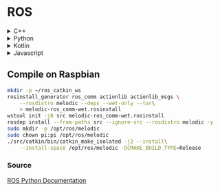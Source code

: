 
# ROS


<details><summary>C++</summary><blockquote><p>

<details><summary>Publisher</summary>

```cpp
#include "ros/ros.h"
#include "std_msgs/String.h"

ros::init(argc, argv, "talker");
ros::NodeHandle nh;
ros::Publisher chatter_pub = nh.advertise<std_msgs::String>("chatter", 1000);
ros::Rate loop_rate(10);
while (ros::ok()) {
    std_msgs::String msg;
    msg.data = "Hello World";
    chatter_pub.publish(msg);

    ros::spinOnce();
    loop_rate.sleep();
}
```
</details>

<details><summary>Subscriber</summary>

```cpp
#include "ros/ros.h"
#include "std_msgs/String.h"

void chatterCallback(const std_msgs::String::ConstPtr& msg) {
  ROS_INFO("I heard: [%s]", msg->data.c_str());
}

ros::init(argc, argv, "listener");
ros::NodeHandle nh;
ros::Subscriber sub = nh.subscribe("chatter", 1000, chatterCallback);
ros::spin();
```
</details>

<details><summary>Service</summary>

```cpp
#include "ros/ros.h"
#include "std_srvs/SetBool.h"

bool set_bool(std_srvs::SetBool::Request  &req,
         std_srvs::SetBool::Response &res)
{
  // do something with req.data
  res.success = true;
  res.message = "OK";
  return true;
}

int main(int argc, char **argv) {
  ros::init(argc, argv, "add_two_ints_server");
  ros::NodeHandle n;

  ros::ServiceServer service = n.advertiseService("set_bool", set_bool);
  ros::spin();

  return 0;
}
```
</details>

<details><summary>Service Client</summary>

```C++
#include "ros/ros.h"
#include "beginner_tutorials/AddTwoInts.h"
#include <cstdlib>

int main(int argc, char **argv) {
  ros::NodeHandle n;
  ros::ServiceClient client = n.serviceClient<beginner_tutorials::AddTwoInts>("add_two_ints");
  beginner_tutorials::AddTwoInts srv;
  srv.request.a = atoll(argv[1]);
  srv.request.b = atoll(argv[2]);
  if (client.call(srv))
  {
    ROS_INFO("Sum: %ld", (long int)srv.response.sum);
  }
  else
  {
    ROS_ERROR("Failed to call service add_two_ints");
    return 1;
  }

  return 0;
}
```
</details>

</details>


<details><summary>Python</summary><blockquote><p>

<details><summary>Publisher</summary>

```python
import rospy
from std_msgs.msg import String

pub = rospy.Publisher('chatter', String, queue_size=10)
rospy.init_node('talker', anonymous=True)
while not rospy.is_shutdown():
    hello_str = "hello world %s" % rospy.get_time()
    rospy.loginfo(hello_str)
    pub.publish(hello_str)
    rate.sleep()
```
</details>

<details><summary>Subscriber</summary>

```python
import rospy
from std_msgs.msg import String

rospy.init_node('listener', anonymous=True)
rospy.Subscriber("chatter", String, callback)
rospy.spin()
```
</details>

<details><summary>Service</summary>

```python
import rospy
from std_srvs.srv import SetBool


def handle_service_rquest(req):
    return SetBoolResponse(success=True, message="")


rospy.init_node('node_name')
s = rospy.Service('set_bool', SetBool, handle_service_rquest)
rospy.spin()
```
</details>

<details><summary>Service Client</summary>

```python
import rospy
from std_srvs.srv import SetBool

def set_bool(data)
    rospy.wait_for_service('set_bool')
    try:
        set_bool_client = rospy.ServiceProxy('set_bool', SetBool)
        response = set_bool_client(data)
        return response.success
    except rospy.ServiceException, e:
        print "Service call failed: %s"%e
```
</details>

</details>


<details><summary>Kotlin</summary><blockquote><p>

<details><summary>Publisher</summary>

```kotlin
import org.ros.concurrent.CancellableLoop
import org.ros.namespace.GraphName
import org.ros.node.*
import java.net.URI

fun main(args: Array<String>) {
    val nodeConfig = NodeConfiguration.newPublic("127.0.0.1", URI.create("http://127.0.0.1:11311"))
    DefaultNodeMainExecutor.newDefault().execute(PublisherNode(), nodeConfig)
}

class PublisherNode: NodeMain {
    override fun getDefaultNodeName(): GraphName {return GraphName.of("PublisherNode")}
    override fun onShutdownComplete(node: Node?) {}
    override fun onShutdown(node: Node?) {}
    override fun onError(node: Node?, throwable: Throwable?) {}
    override fun onStart(connectedNode: ConnectedNode?) {
        val publisher = connectedNode?.newPublisher<std_msgs.String>("chatter",
            std_msgs.String._TYPE)

        connectedNode?.executeCancellableLoop(object: CancellableLoop() {
            override fun loop() {
                val str = publisher?.newMessage()
                str?.data = "Hallo"
                publisher?.publish(str)
                Thread.sleep(1000)
            }
        })
    }
}
```
</details>

<details><summary>Subscriber</summary>

```kotlin
import org.ros.concurrent.CancellableLoop
import org.ros.namespace.GraphName
import org.ros.node.*
import java.net.URI

fun main(args: Array<String>) {
    val nodeConfig = NodeConfiguration.newPublic("127.0.0.1", URI.create("http://127.0.0.1:11311"))
    DefaultNodeMainExecutor.newDefault().execute(SubscriberNode(), nodeConfig)
}

class SubscriberNode: NodeMain {
    override fun getDefaultNodeName(): GraphName {return GraphName.of("SubscriberNode")}
    override fun onShutdownComplete(node: Node?) {}
    override fun onShutdown(node: Node?) {}
    override fun onError(node: Node?, throwable: Throwable?) {}
    override fun onStart(connectedNode: ConnectedNode?) {
        val subscriber = connectedNode?.newSubscriber<std_msgs.String>("chatter",
            std_msgs.String._TYPE)

        subscriber?.addMessageListener {
            println("I heard ${it.data}")
        }
    }
}
```
</details>

<details><summary>Service</summary>
</details>

<details><summary>Service Client</summary>
</details>

</details>


<details><summary>Javascript</summary><blockquote><p>

<details><summary>Publisher</summary>

```javascript
let ros = new ROSLIB.Ros({
    url : 'ws://localhost:9090'
});

ros.on('connection', function() {
    console.log('Connected to websocket server.');
});

ros.on('error', function(error) {
    console.log('Error connecting to websocket server: ', error);
});

ros.on('close', function() {
    console.log('Connection to websocket server closed.');
});

const cmdVel = new ROSLIB.Topic({
    ros : ros,
    name : '/cmd_vel',
    messageType : 'geometry_msgs/Twist'
});

const twist = new ROSLIB.Message({
    linear : {
        x : 0.1,
        y : 0.2,
        z : 0.3
    },
    angular : {
        x : -0.1,
        y : -0.2,
        z : -0.3
    }
});
cmdVel.publish(twist);
```
</details>

<details><summary>Subscriber</summary>

```javascript
let ros = new ROSLIB.Ros({
    url : 'ws://localhost:9090'
});

ros.on('connection', function() {
    console.log('Connected to websocket server.');
});

ros.on('error', function(error) {
    console.log('Error connecting to websocket server: ', error);
});

ros.on('close', function() {
    console.log('Connection to websocket server closed.');
});

let listener = new ROSLIB.Topic({
    ros : ros,
    name : '/listener',
    messageType : 'std_msgs/String'
});

listener.subscribe(function(message) {
    console.log('Received message on ' + listener.name + ': ' + message.data);
    listener.unsubscribe();
});
```
</details>

<details><summary>Service Client</summary>

```javascript
let ros = new ROSLIB.Ros({
    url : 'ws://localhost:9090'
});

ros.on('connection', function() {
    console.log('Connected to websocket server.');
});

ros.on('error', function(error) {
    console.log('Error connecting to websocket server: ', error);
});

ros.on('close', function() {
    console.log('Connection to websocket server closed.');
});

let addTwoIntsClient = new ROSLIB.Service({
    ros : ros,
    name : '/add_two_ints',
    serviceType : 'rospy_tutorials/AddTwoInts'
});

let request = new ROSLIB.ServiceRequest({
    a : 1,
    b : 2
});

addTwoIntsClient.callService(request, result => {
    console.log('Result for service call on '
      + addTwoIntsClient.name
      + ': '
      + result.sum);
});
```
</details>

</details>

## Compile on Raspbian

```bash
mkdir -p ~/ros_catkin_ws
rosinstall_generator ros_comm actionlib actionlib_msgs \
    --rosdistro melodic --deps --wet-only --tar\
    > melodic-ros_comm-wet.rosinstall
wstool init -j8 src melodic-ros_comm-wet.rosinstall
rosdep install --from-paths src --ignore-src --rosdistro melodic -y
sudo mkdir -p /opt/ros/melodic
sudo chown pi:pi /opt/ros/melodic
./src/catkin/bin/catkin_make_isolated -j2 --install\
    --install-space /opt/ros/melodic -DCMAKE_BUILD_TYPE=Release
```

### Source
[ROS Python Documentation](http://wiki.ros.org/ROS/Tutorials/WritingPublisherSubscriber%28python%29)